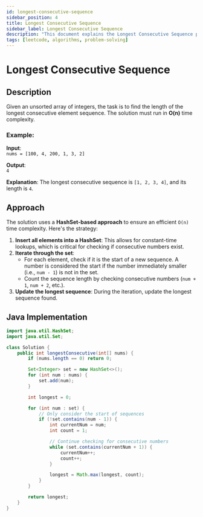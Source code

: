 ```yaml
---
id: longest-consecutive-sequence
sidebar_position: 4
title: Longest Consecutive Sequence
sidebar_label: Longest Consecutive Sequence
description: "This document explains the Longest Consecutive Sequence problem, including its description, approach, and implementation in Java."
tags: [leetcode, algorithms, problem-solving]
---
```


# Longest Consecutive Sequence

## Description

Given an unsorted array of integers, the task is to find the length of the longest consecutive element sequence. The solution must run in **O(n)** time complexity.

### Example:

**Input**:  
`nums = [100, 4, 200, 1, 3, 2]`

**Output**:  
`4`

**Explanation**: The longest consecutive sequence is `[1, 2, 3, 4]`, and its length is `4`.

## Approach

The solution uses a **HashSet-based approach** to ensure an efficient `O(n)` time complexity. Here's the strategy:

1. **Insert all elements into a HashSet**: This allows for constant-time lookups, which is critical for checking if consecutive numbers exist.
2. **Iterate through the set**:
    - For each element, check if it is the start of a new sequence. A number is considered the start if the number immediately smaller (i.e., `num - 1`) is not in the set.
    - Count the sequence length by checking consecutive numbers (`num + 1`, `num + 2`, etc.).
3. **Update the longest sequence**: During the iteration, update the longest sequence found.

## Java Implementation

```java
import java.util.HashSet;
import java.util.Set;

class Solution {
    public int longestConsecutive(int[] nums) {
        if (nums.length == 0) return 0;

        Set<Integer> set = new HashSet<>();
        for (int num : nums) {
            set.add(num);
        }

        int longest = 0;

        for (int num : set) {
            // Only consider the start of sequences
            if (!set.contains(num - 1)) {
                int currentNum = num;
                int count = 1;

                // Continue checking for consecutive numbers
                while (set.contains(currentNum + 1)) {
                    currentNum++;
                    count++;
                }

                longest = Math.max(longest, count);
            }
        }

        return longest;
    }
}
